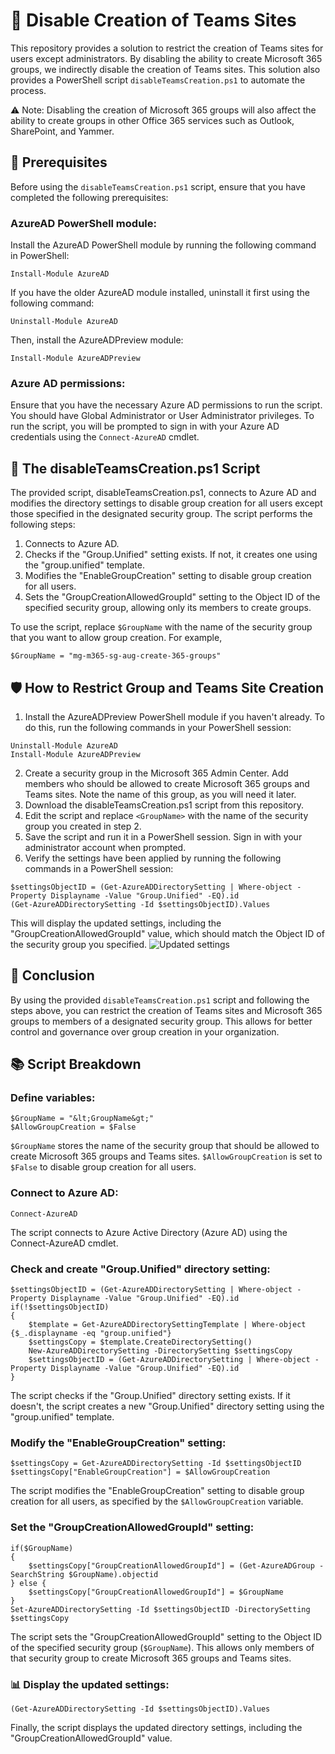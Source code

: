 # 🚫 Disable Creation of Teams Sites

This repository provides a solution to restrict the creation of Teams sites for users except administrators. By disabling the ability to create Microsoft 365 groups, we indirectly disable the creation of Teams sites. This solution also provides a PowerShell script `disableTeamsCreation.ps1` to automate the process.

⚠️ Note: Disabling the creation of Microsoft 365 groups will also affect the ability to create groups in other Office 365 services such as Outlook, SharePoint, and Yammer.

## 🔧 Prerequisites

Before using the `disableTeamsCreation.ps1` script, ensure that you have completed the following prerequisites:

### AzureAD PowerShell module:

Install the AzureAD PowerShell module by running the following command in PowerShell:
```
Install-Module AzureAD
```

If you have the older AzureAD module installed, uninstall it first using the following command:
```
Uninstall-Module AzureAD
```

Then, install the AzureADPreview module:
```
Install-Module AzureADPreview
```

### Azure AD permissions:

Ensure that you have the necessary Azure AD permissions to run the script. You should have Global Administrator or User Administrator privileges. To run the script, you will be prompted to sign in with your Azure AD credentials using the `Connect-AzureAD` cmdlet.

## 📜 The disableTeamsCreation.ps1 Script

The provided script, disableTeamsCreation.ps1, connects to Azure AD and modifies the directory settings to disable group creation for all users except those specified in the designated security group. The script performs the following steps:

1. Connects to Azure AD.
2. Checks if the "Group.Unified" setting exists. If not, it creates one using the "group.unified" template.
3. Modifies the "EnableGroupCreation" setting to disable group creation for all users.
4. Sets the "GroupCreationAllowedGroupId" setting to the Object ID of the specified security group, allowing only its members to create groups.

To use the script, replace `$GroupName` with the name of the security group that you want to allow group creation. For example, 

```
$GroupName = "mg-m365-sg-aug-create-365-groups"
```

## 🛡️ How to Restrict Group and Teams Site Creation

1. Install the AzureADPreview PowerShell module if you haven't already. To do this, run the following commands in your PowerShell session:
```
Uninstall-Module AzureAD
Install-Module AzureADPreview
```

2. Create a security group in the Microsoft 365 Admin Center. Add members who should be allowed to create Microsoft 365 groups and Teams sites. Note the name of this group, as you will need it later.
3. Download the disableTeamsCreation.ps1 script from this repository.
4. Edit the script and replace `<GroupName>` with the name of the security group you created in step 2.
5. Save the script and run it in a PowerShell session. Sign in with your administrator account when prompted.
6. Verify the settings have been applied by running the following commands in a PowerShell session:
```
$settingsObjectID = (Get-AzureADDirectorySetting | Where-object -Property Displayname -Value "Group.Unified" -EQ).id
(Get-AzureADDirectorySetting -Id $settingsObjectID).Values
```

This will display the updated settings, including the "GroupCreationAllowedGroupId" value, which should match the Object ID of the security group you specified.
![Updated settings](https://learn.microsoft.com/en-us/microsoft-365/media/952cd982-5139-4080-9add-24bafca0830c.png)

## 🏁 Conclusion

By using the provided `disableTeamsCreation.ps1` script and following the steps above, you can restrict the creation of Teams sites and Microsoft 365 groups to members of a designated security group. This allows for better control and governance over group creation in your organization.

## 📚 Script Breakdown

### Define variables:

```
$GroupName = "&lt;GroupName&gt;"
$AllowGroupCreation = $False
```

`$GroupName` stores the name of the security group that should be allowed to create Microsoft 365 groups and Teams sites.
`$AllowGroupCreation` is set to `$False` to disable group creation for all users.

### Connect to Azure AD:

```
Connect-AzureAD
```

The script connects to Azure Active Directory (Azure AD) using the Connect-AzureAD cmdlet.

### Check and create "Group.Unified" directory setting:

```
$settingsObjectID = (Get-AzureADDirectorySetting | Where-object -Property Displayname -Value "Group.Unified" -EQ).id
if(!$settingsObjectID)
{
    $template = Get-AzureADDirectorySettingTemplate | Where-object {$_.displayname -eq "group.unified"}
    $settingsCopy = $template.CreateDirectorySetting()
    New-AzureADDirectorySetting -DirectorySetting $settingsCopy
    $settingsObjectID = (Get-AzureADDirectorySetting | Where-object -Property Displayname -Value "Group.Unified" -EQ).id
}
```

The script checks if the "Group.Unified" directory setting exists. If it doesn't, the script creates a new "Group.Unified" directory setting using the "group.unified" template.

### Modify the "EnableGroupCreation" setting:

```
$settingsCopy = Get-AzureADDirectorySetting -Id $settingsObjectID
$settingsCopy["EnableGroupCreation"] = $AllowGroupCreation
```

The script modifies the "EnableGroupCreation" setting to disable group creation for all users, as specified by the `$AllowGroupCreation` variable.

### Set the "GroupCreationAllowedGroupId" setting:

```
if($GroupName)
{
    $settingsCopy["GroupCreationAllowedGroupId"] = (Get-AzureADGroup -SearchString $GroupName).objectid
} else {
    $settingsCopy["GroupCreationAllowedGroupId"] = $GroupName
}
Set-AzureADDirectorySetting -Id $settingsObjectID -DirectorySetting $settingsCopy
```

The script sets the "GroupCreationAllowedGroupId" setting to the Object ID of the specified security group (`$GroupName`). This allows only members of that security group to create Microsoft 365 groups and Teams sites.

### 📊 Display the updated settings:

```
(Get-AzureADDirectorySetting -Id $settingsObjectID).Values
```

Finally, the script displays the updated directory settings, including the "GroupCreationAllowedGroupId" value.